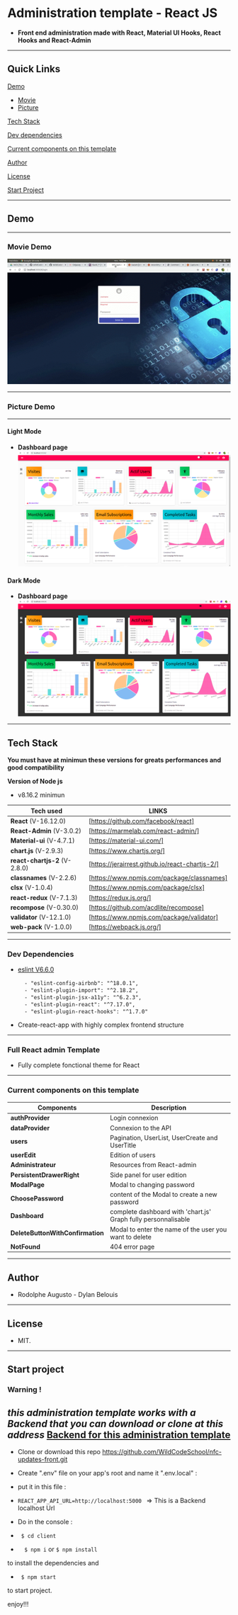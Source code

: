 
# Administration template - React JS

  

-  **Front end administration made with React, Material UI Hooks, React Hooks and React-Admin**

  
---  

## Quick Links


[Demo](#demo)

-  [Movie](#movie-demo)
-  [Picture](#picture-demo)

[Tech Stack](#tech-stack)

[Dev dependencies](#Dev-dependencies)

[Current components on this template](#Current-components-on-this-template)

[Author](#author)

[License](#license)

[Start Project](#Start-project)

---
## Demo
---
### Movie Demo

![!Demogif](movieDemo.gif)

---
### Picture Demo
---
#### Light Mode	

-  **Dashboard page**
![DashboardLightpng](dashboard-light.png)

  #### Dark Mode

-  **Dashboard page**
![DashboardDarkpng](dashboard-dark.png)

---
 

## Tech Stack

 **You must have at minimun these versions for greats performances and good compatibility**

 **Version of Node js**
-    v8.16.2 minimun

| Tech used | LINKS |
| ------ | ------ |
| **React** (V-16.12.0) | [https://github.com/facebook/react] |
| **React-Admin** (V-3.0.2) | [https://marmelab.com/react-admin/] |
| **Material-ui** (V-4.7.1) | [https://material-ui.com/] |
| **chart.js** (V-2.9.3) | [https://www.chartjs.org/] | 
| **react-chartjs-2** (V-2.8.0) | [https://jerairrest.github.io/react-chartjs-2/] |
| **classnames** (V-2.2.6) | [https://www.npmjs.com/package/classnames] |
| **clsx** (V-1.0.4) | [https://www.npmjs.com/package/clsx] |
| **react-redux** (V-7.1.3) | [https://redux.js.org/] |
| **recompose** (V-0.30.0) | [https://github.com/acdlite/recompose] |
| **validator** (V-12.1.0) | [https://www.npmjs.com/package/validator] |
| **web-pack** (V-1.0.0) | [https://webpack.js.org/] |
---

### Dev Dependencies

- [eslint V6.6.0](https://eslint.org/)
		
		- "eslint-config-airbnb": "^18.0.1",
		- "eslint-plugin-import": "^2.18.2",
		- "eslint-plugin-jsx-a11y": "^6.2.3",
		- "eslint-plugin-react": "^7.17.0",
		- "eslint-plugin-react-hooks": "^1.7.0"

- Create-react-app with highly complex frontend structure

---  

### Full React admin Template

  - Fully complete fonctional theme for React


---

### Current components on this template

| Components | Description |
| ------ | ------ |
| **authProvider** | Login connexion |
| **dataProvider** | Connexion to the API |
| **users** | Pagination, UserList, UserCreate and UserTitle |
| **userEdit** | Edition of users |  
| **Administrateur** | Resources from React-admin |
| **PersistentDrawerRight** | Side panel for user edition |
| **ModalPage** | Modal to changing password |
| **ChoosePassword** | content of the Modal to create a new password |
| **Dashboard** | complete dashboard with 'chart.js' Graph fully personnalisable |
| **DeleteButtonWithConfirmation** | Modal to enter the name of the user you want to delete |
| **NotFound** | 404 error page |

---

  

## Author

  

- Rodolphe Augusto - Dylan Belouis

  

---

  

## License

  

- MIT.

  

---

  

## Start project

### Warning ! 
***this administration template works with a Backend that you can download or clone at this address***
[Backend for this administration template](https://github.com/WildCodeSchool/nfc-updates-back.git)
---

- Clone or download this repo https://github.com/WildCodeSchool/nfc-updates-front.git

- Create ".env" file  on your app's root and name it ".env.local" : 
- put it in this file :
-  ``` REACT_APP_API_URL=http://localhost:5000  ```  => This is a Backend localhost Url

- Do in the console :

-  ``` $ cd client```

-  ```  $ npm i``` or ``` $ npm install ```

to install the dependencies and

-  ``` $ npm start```

to start project.

  

enjoy!!!